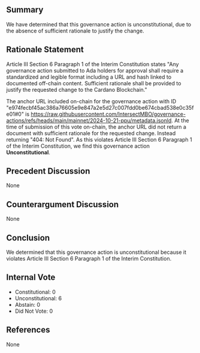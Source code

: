 ## Summary
We have determined that this governance action is unconstitutional, due to the absence of sufficient rationale to justify the change.
## Rationale Statement
Article III Section 6 Paragraph 1 of the Interim Constitution states "Any governance action submitted to Ada holders for approval shall require a standardized and legible format including a URL and hash linked to documented off-chain content. Sufficient rationale shall be provided to justify the requested change to the Cardano Blockchain."

The anchor URL included on-chain for the governance action with ID "e974fecbf45ac386a76605e9e847a2e5d27c007fdd0be674cbad538e0c35fe01#0" is https://raw.githubusercontent.com/IntersectMBO/governance-actions/refs/heads/main/mainnet/2024-10-21-ppu/metadata.jsonld.  At the time of submission of this vote on-chain, the anchor URL did not return a document with sufficient rationale for the requested change.  Instead returning "404: Not Found".  As this violates Article III Section 6 Paragraph 1 of the Interim Constitution, we find this governance action **Unconstitutional**.
## Precedent Discussion
None
## Counterargument Discussion
None
## Conclusion
We determined that this governance action is unconstitutional because it violates Article III Section 6 Paragraph 1 of the Interim Constitution.
## Internal Vote
- Constitutional: 0
- Unconstitutional: 6
- Abstain: 0
- Did Not Vote: 0
## References
None